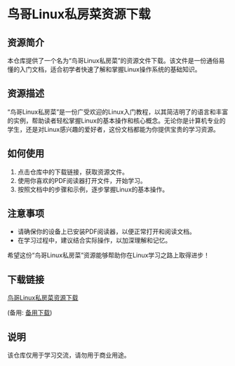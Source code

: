 # 鸟哥Linux私房菜资源下载

## 资源简介

本仓库提供了一个名为“鸟哥Linux私房菜”的资源文件下载。该文件是一份通俗易懂的入门文档，适合初学者快速了解和掌握Linux操作系统的基础知识。

## 资源描述

“鸟哥Linux私房菜”是一份广受欢迎的Linux入门教程，以其简洁明了的语言和丰富的实例，帮助读者轻松掌握Linux的基本操作和核心概念。无论你是计算机专业的学生，还是对Linux感兴趣的爱好者，这份文档都能为你提供宝贵的学习资源。

## 如何使用

1. 点击仓库中的下载链接，获取资源文件。
2. 使用你喜欢的PDF阅读器打开文件，开始学习。
3. 按照文档中的步骤和示例，逐步掌握Linux的基本操作。

## 注意事项

- 请确保你的设备上已安装PDF阅读器，以便正常打开和阅读文档。
- 在学习过程中，建议结合实际操作，以加深理解和记忆。

希望这份“鸟哥Linux私房菜”资源能够帮助你在Linux学习之路上取得进步！

## 下载链接
[鸟哥Linux私房菜资源下载](https://pan.quark.cn/s/75c2adca5058) 

(备用: [备用下载](https://pan.baidu.com/s/1l7Om7b2IfqnRNDONQZrDIA?pwd=1234))

## 说明

该仓库仅用于学习交流，请勿用于商业用途。
